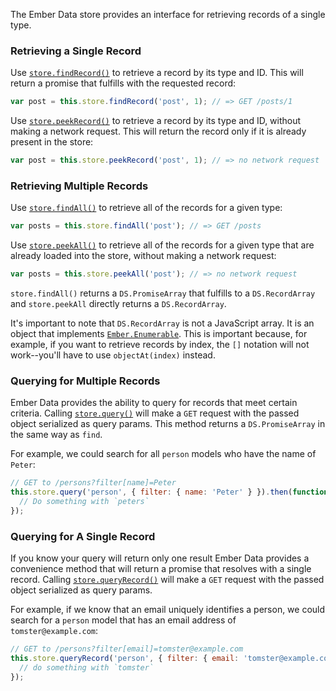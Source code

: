 The Ember Data store provides an interface for retrieving records of a single
type.

### Retrieving a Single Record

Use [`store.findRecord()`](https://api.emberjs.com/data/classes/DS.Store.html#method_findRecord)
to retrieve a record by its type and ID. This will return a promise that
fulfills with the requested record:

```javascript
var post = this.store.findRecord('post', 1); // => GET /posts/1
```

Use [`store.peekRecord()`](https://api.emberjs.com/data/classes/DS.Store.html#method_peekRecord)
to retrieve a record by its type and ID, without making a network request.
This will return the record only if it is already present in the store:

```javascript
var post = this.store.peekRecord('post', 1); // => no network request
```

### Retrieving Multiple Records

Use [`store.findAll()`](https://api.emberjs.com/data/classes/DS.Store.html#method_findAll)
to retrieve all of the records for a given type:

```javascript
var posts = this.store.findAll('post'); // => GET /posts
```

Use [`store.peekAll()`](https://api.emberjs.com/data/classes/DS.Store.html#method_peekAll)
to retrieve all of the records for a given type that are already loaded into
the store, without making a network request:

```javascript
var posts = this.store.peekAll('post'); // => no network request
```

`store.findAll()` returns a `DS.PromiseArray` that fulfills to a
`DS.RecordArray` and `store.peekAll` directly returns a `DS.RecordArray`.

It's important to note that `DS.RecordArray` is not a JavaScript array.  It is
an object that implements [`Ember.Enumerable`][1]. This is important because,
for example, if you want to retrieve records by index, the `[]` notation will
not work--you'll have to use `objectAt(index)` instead.

[1]: https://api.emberjs.com/classes/Ember.Enumerable.html

### Querying for Multiple Records

Ember Data provides the ability to query for records that meet certain criteria. Calling
[`store.query()`](https://api.emberjs.com/data/classes/DS.Store.html#method_query)
will make a `GET` request with the passed object serialized as query params. This method returns
a `DS.PromiseArray` in the same way as `find`.

For example, we could search for all `person` models who have the name of
`Peter`:

```javascript
// GET to /persons?filter[name]=Peter
this.store.query('person', { filter: { name: 'Peter' } }).then(function(peters) {
  // Do something with `peters`
});
```

### Querying for A Single Record

If you know your query will return only one result Ember Data provides
a convenience method that will return a promise that resolves with a
single record. Calling
[`store.queryRecord()`](https://api.emberjs.com/data/classes/DS.Store.html#method_queryRecord)
will make a `GET` request with the passed object serialized as query params.

For example, if we know that an email uniquely identifies a person, we could search for a `person` model that has an email address of
`tomster@example.com`:

```javascript
// GET to /persons?filter[email]=tomster@example.com
this.store.queryRecord('person', { filter: { email: 'tomster@example.com' } }).then(function(tomster) {
  // do something with `tomster`
});
```
